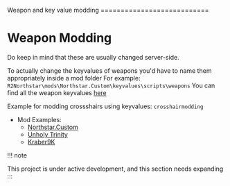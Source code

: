 Weapon and key value modding ===========================

# Weapon Modding

Do keep in mind that these are usually changed server-side.

To actually change the keyvalues of weapons you\'d have to name them
appropriately inside a mod folder For example:
`R2Northstar\mods\Northstar.Custom\keyvalues\scripts\weapons` You can
find all the weapon keyvalues
[here](https://github.com/BigSpice/TitanFall_2_Weapon_Skin_Modding/tree/main/Weapon_Scripts)

Example for modding crossshairs using keyvalues:
`crosshairmodding` 

-   Mod Examples:
    -   [Northstar.Custom](https://github.com/R2Northstar/NorthstarMods/tree/main/Northstar.Custom)
    -   [Unholy
        Trinity](https://github.com/xamionex/xamionex.UnholyTrinity)
    -   [Kraber9K](https://github.com/Steveplays28/kraber9k)

!!! note

This project is under active development, and this section needs
expanding
:::


